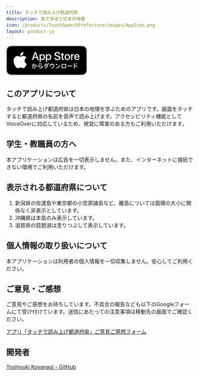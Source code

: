 ```yaml
---
title: タッチで読み上げ都道府県
description: 耳で学ぼう日本の地理
icon: /products/TouchSpeechPrefecture/images/AppIcon.png
layout: product-ja
---
```

[![Download on the AppStore](/images/AppStoreJP.svg)](https://apps.apple.com/jp/app/%E3%82%BF%E3%83%83%E3%83%81%E3%81%A7%E8%AA%AD%E3%81%BF%E4%B8%8A%E3%81%92%E9%83%BD%E9%81%93%E5%BA%9C%E7%9C%8C/id6504726382)

## このアプリについて

タッチで読み上げ都道府県は日本の地理を学ぶためのアプリです。画面をタッチすると都道府県の名前を音声で読み上げます。アクセシビリティ機能としてVoiceOverに対応しているため、視覚に障害のある方もご利用いただけます。

## 学生・教職員の方へ

本アプリケーションは広告を一切表示しません。また、インターネットに接続できない環境でご利用いただけます。

## 表示される都道府県について

1. 新潟県の佐渡島や東京都の小笠原諸島など、離島については面積の大小に関係なく非表示としています。
2. 沖縄県は本島のみ表示しています。
3. 滋賀県の琵琶湖は塗りつぶして表示しています。

## 個人情報の取り扱いについて

本アプリケーションは利用者の個人情報を一切収集しません。安心してご利用ください。

## ご意見・ご感想

ご意見やご感想をお待ちしています。不具合の報告なども以下のGoogleフォームにて受け付けています。送信にあたっての注意事項は移動先の画面でご確認ください。

[アプリ「タッチで読み上げ都道府県」ご意見ご感想フォーム](https://docs.google.com/forms/d/e/1FAIpQLSfI-W7GoQTwXKdmYGugH89e3eppSNS2IhNiQ5xe0NHr1ifKPQ/viewform?usp=sf_link)

## 開発者

[Yoshiyuki Koyanagi - GitHub](https://github.com/moutend)
